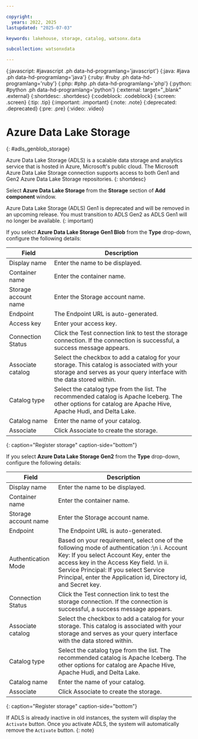 ```yaml
---

copyright:
  years: 2022, 2025
lastupdated: "2025-07-03"

keywords: lakehouse, storage, catalog, watsonx.data

subcollection: watsonxdata

---
```


{:javascript: #javascript .ph data-hd-programlang='javascript'}
{:java: #java .ph data-hd-programlang='java'}
{:ruby: #ruby .ph data-hd-programlang='ruby'}
{:php: #php .ph data-hd-programlang='php'}
{:python: #python .ph data-hd-programlang='python'}
{:external: target="_blank" .external}
{:shortdesc: .shortdesc}
{:codeblock: .codeblock}
{:screen: .screen}
{:tip: .tip}
{:important: .important}
{:note: .note}
{:deprecated: .deprecated}
{:pre: .pre}
{:video: .video}

# Azure Data Lake Storage
{: #adls_genblob_storage}

Azure Data Lake Storage (ADLS) is a scalable data storage and analytics service that is hosted in Azure, Microsoft's public cloud. The Microsoft Azure Data Lake Storage connection supports access to both Gen1 and Gen2 Azure Data Lake Storage repositories.
{: shortdesc}

Select **Azure Data Lake Storage** from the **Storage** section of **Add component** window.


Azure Data Lake Storage (ADLS) Gen1 is deprecated and will be removed in an upcoming release. You must transition to ADLS Gen2 as ADLS Gen1 will no longer be available.
{: important}

If you select **Azure Data Lake Storage Gen1 Blob** from the **Type** drop-down, configure the following details:

 | Field | Description |
 |--------------------------|----------------|
 | Display name | Enter the name to be displayed.|
 | Container name | Enter the container name. |
 | Storage account name | Enter the Storage account name. |
 | Endpoint | The Endpoint URL is auto-generated. |
 | Access key | Enter your access key. |
 | Connection Status | Click the Test connection link to test the storage connection. If the connection is successful, a success message appears.|
 | Associate catalog | Select the checkbox to add a catalog for your storage. This catalog is associated with your storage and serves as your query interface with the data stored within.|
 | Catalog type | Select the catalog type from the list. The recommended catalog is Apache Iceberg. The other options for catalog are Apache Hive, Apache Hudi, and Delta Lake. |
 | Catalog name | Enter the name of your catalog. |
 | Associate | Click Associate to create the storage. |
 {: caption="Register storage" caption-side="bottom"}

 If you select **Azure Data Lake Storage Gen2** from the **Type** drop-down, configure the following details:

 | Field | Description |
 |--------------------------|----------------|
 | Display name | Enter the name to be displayed.|
 | Container name | Enter the container name. |
 | Storage account name | Enter the Storage account name. |
 | Endpoint | The Endpoint URL is auto-generated. |
 | Authentication Mode     | Based on your requirement, select one of the following mode of authentication :\n i. Account Key: If you select Account Key, enter the access key in the Access Key field. \n ii. Service Principal: If you select Service Principal, enter the Application id, Directory id, and Secret key.|
 | Connection Status | Click the Test connection link to test the storage connection. If the connection is successful, a success message appears.|
 | Associate catalog | Select the checkbox to add a catalog for your storage. This catalog is associated with your storage and serves as your query interface with the data stored within.|
 | Catalog type | Select the catalog type from the list. The recommended catalog is Apache Iceberg. The other options for catalog are Apache Hive, Apache Hudi, and Delta Lake. |
 | Catalog name | Enter the name of your catalog. |
 | Associate | Click Associate to create the storage. |
 {: caption="Register storage" caption-side="bottom"}

If ADLS is already inactive in old instances, the system will display the `Activate` button. Once you activate ADLS, the system will automatically remove the `Activate` button.
{: note}
